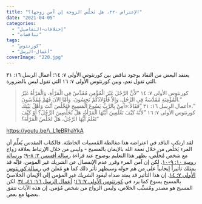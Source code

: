 ```yaml
---
title: "الإعتراض ٢٢٠، هل تَخلُص الزوجة إن آمن زوجها؟"
date: "2021-04-05"
categories: 
  - "إختلافات-التفاصيل"
  - "تناقضات"
tags: 
  - "كورنثوس"
  - "أعمال-الرسل"
coverImage: "220.jpg"
---
```


يعتقد البعض من النقاد بوجود تناقض بين كورنثوس الأولى ٧: ١٤؛ أعمال الرسل ١٦: ٣١ التي تقول نعم، وبين كورنثوس الأولى ٧: ١٦ التي تقول ليس بالضرورة.

> كورنثوس الأولى ٧: ١٤ ”لأَنَّ الرَّجُلَ غَيْرَ الْمُؤْمِنِ مُقَدَّسٌ فِي الْمَرْأَةِ، وَالْمَرْأَةُ غَيْرُ الْمُؤْمِنَةِ مُقَدَّسَةٌ فِي الرَّجُلِ. وَإِلاَّ فَأَوْلاَدُكُمْ نَجِسُونَ، وَأَمَّا الآنَ فَهُمْ مُقَدَّسُونَ.“  
> أعمال الرسل ١٦: ٣١ ”فَقَالاَ:«آمِنْ بِالرَّبِّ يَسُوعَ الْمَسِيحِ فَتَخْلُصَ أَنْتَ وَأَهْلُ بَيْتِكَ».“  
> كورنثوس الأولى ٧: ١٦ ”لأَنَّهُ كَيْفَ تَعْلَمِينَ أَيَّتُهَا الْمَرْأَةُ، هَلْ تُخَلِّصِينَ الرَّجُلَ؟ أَوْ كَيْفَ تَعْلَمُ أَيُّهَا الرَّجُلُ، هَلْ تُخَلِّصُ الْمَرْأَةَ؟“

https://youtu.be/\_L1eBRhaYkA

لقد ارتكب الناقد في اعتراضه هذا مغالطة المُسببات الخاطئة. فالكتاب المقدس يُعلِّم أن المرء يَخلُص من خلال نعمة الله بالإيمان بالمسيح - وليس من خلال الإرتباط بعلاقة زواج مع شخص مُخلَّص، يظهر هذا التعليم بوضوح عند قراءة [رسالة أفسس ٢: ٨-٩](https://biblia.com/books/ar-vandyke/eph2.8-9)؛ و[رسالة رومية ١٠: ٩-١٠](https://biblia.com/books/ar-vandyke/ro10.9-10). لكن إن آمن المرء وقرر عدم الإنفصال عن الشريك غير المؤمن، فإنَّه قد يمتلك تأثيراً إيحابياً على من هم حوله وسيظهر تأثر ذلك كما هو مُعلن في [رسالة كورنثوس الأولى ٧: ١٤](https://biblia.com/books/ar-vandyke/1co7.14). إن هذا التأثير قد يمتد صداه ليقود الشريك غير المؤمن إلى الإيمان الخلاصيّ بالمسيح يسوع كما يرد في [كورنثوس الأولى ٧: ١٦](https://biblia.com/books/ar-vandyke/1co7.16)؛ [أعمال الرسل ١٦: ٤١، ٣٤](https://biblia.com/books/ar-vandyke/act16.34-41). لكن المسيح هو مصدر ومُسبِّب الخلاص، وليس الزواج من شخص مُؤمن. إن هذه الآيات تتفق بعضها مع بعض.
